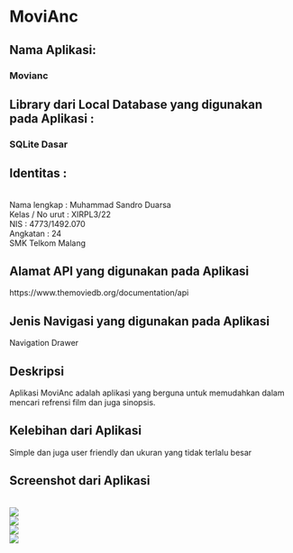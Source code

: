 # MoviAnc
<h2>Nama Aplikasi:</h2>
<h3>Movianc</h3>
<h2>Library dari Local Database yang digunakan pada Aplikasi :</h2>
<h3>SQLite Dasar</h3>
<h2>Identitas :</h2>
<br>Nama lengkap      : Muhammad Sandro Duarsa
<br>Kelas / No urut   : XIRPL3/22
<br>NIS               : 4773/1492.070
<br>Angkatan          : 24
<br>SMK Telkom Malang
<h2>Alamat API yang digunakan pada Aplikasi</h2>
https://www.themoviedb.org/documentation/api
<h2>Jenis Navigasi yang digunakan pada Aplikasi</h2>
Navigation Drawer
<h2>Deskripsi</h2>
Aplikasi MoviAnc adalah aplikasi yang berguna untuk memudahkan
dalam mencari refrensi film dan juga sinopsis.
<h2>Kelebihan dari Aplikasi</h2>
Simple dan juga user friendly dan ukuran yang tidak terlalu besar
<h2>Screenshot dari Aplikasi</h2>
<br><img src="https://github.com/LelakiTamvan/MoviAnc/blob/master/1.jpg"/>
<br><img src="https://github.com/LelakiTamvan/MoviAnc/blob/master/2.jpg"/>
<br><img src="https://github.com/LelakiTamvan/MoviAnc/blob/master/3.jpg"/>
<br><img src="https://github.com/LelakiTamvan/MoviAnc/blob/master/4.jpg"/>

